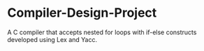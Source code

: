# Compiler-Design-Project
A C compiler that accepts nested for loops with if-else constructs developed using Lex and Yacc.
